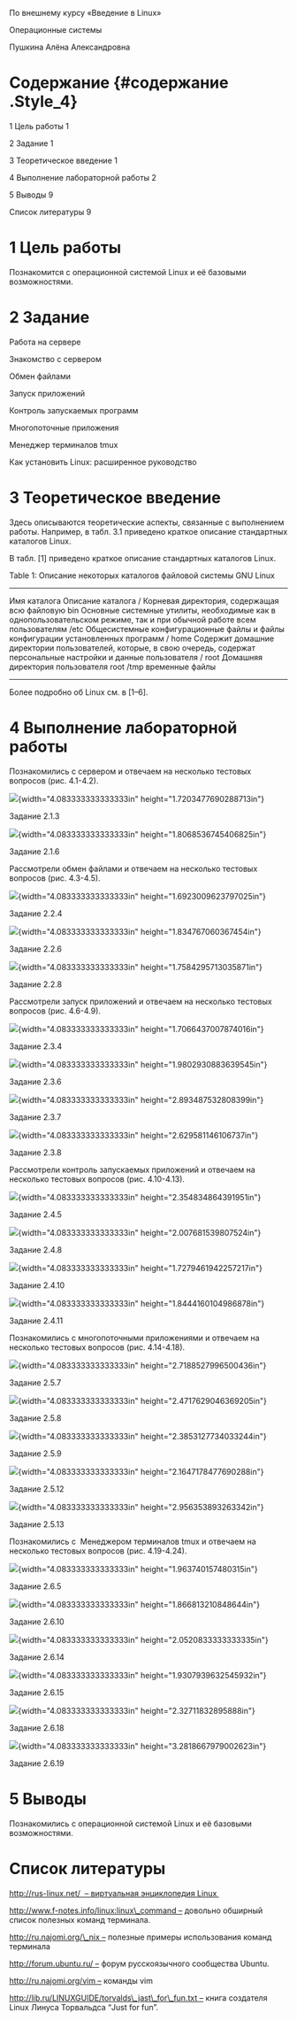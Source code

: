 По внешнему курсу «Введение в Linux»

Операционные системы

Пушкина Алёна Александровна

Содержание {#содержание .Style_4}
==========

1 Цель работы 1

2 Задание 1

3 Теоретическое введение 1

4 Выполнение лабораторной работы 2

5 Выводы 9

Список литературы 9

<span id="__RefHeading___1" class="anchor"><span id="цель-работы" class="anchor"></span></span>1 Цель работы
============================================================================================================

Познакомится с операционной системой Linux и её базовыми возможностями. 

<span id="__RefHeading___2" class="anchor"><span id="задание" class="anchor"></span></span>2 Задание
====================================================================================================

Работа на сервере

Знакомство с сервером

Обмен файлами

Запуск приложений

Контроль запускаемых программ

Многопоточные приложения

Менеджер терминалов tmux

Как установить Linux: расширенное руководство

<span id="__RefHeading___3" class="anchor"><span id="теоретическое-введение" class="anchor"></span></span>3 Теоретическое введение
==================================================================================================================================

Здесь описываются теоретические аспекты, связанные с выполнением работы.
Например, в табл. 3.1 приведено краткое описание стандартных каталогов
Linux.

В табл. \[1\] приведено краткое описание стандартных каталогов Linux.

<span id="tbl:std-dir" class="anchor"></span>Table 1: Описание некоторых
каталогов файловой системы GNU Linux

  -------------- ----------------------------------------------------------------------------------------------------------------------------
  Имя каталога   Описание каталога
  /              Корневая директория, содержащая всю файловую
  bin            Основные системные утилиты, необходимые как в однопользовательском режиме, так и при обычной работе всем пользователям
  /etc           Общесистемные конфигурационные файлы и файлы конфигурации установленных программ
  / home         Содержит домашние директории пользователей, которые, в свою очередь, содержат персональные настройки и данные пользователя
  / root         Домашняя директория пользователя root
  /tmp           временные файлы
  -------------- ----------------------------------------------------------------------------------------------------------------------------

Более подробно об Linux см. в \[1–6\].

<span id="__RefHeading___4" class="anchor"><span id="выполнение-лабораторной-работы" class="anchor"></span></span>4 Выполнение лабораторной работы
==================================================================================================================================================

Познакомились с сервером и отвечаем на несколько тестовых вопросов (рис.
4.1-4.2).

![](media/1.jpeg){width="4.083333333333333in"
height="1.7203477690288713in"}

Задание 2.1.3

![](media/2.jpeg){width="4.083333333333333in"
height="1.8068536745406825in"}

Задание 2.1.6

Рассмотрели обмен файлами и отвечаем на несколько тестовых вопросов
(рис. 4.3-4.5).

![](media/3.jpeg){width="4.083333333333333in"
height="1.6923009623797025in"}

Задание 2.2.4

![](media/4.jpeg){width="4.083333333333333in"
height="1.834767060367454in"}

Задание 2.2.6

![](media/5.jpeg){width="4.083333333333333in"
height="1.7584295713035871in"}

Задание 2.2.8

Рассмотрели запуск приложений и отвечаем на несколько тестовых вопросов
(рис. 4.6-4.9).

![](media/6.jpeg){width="4.083333333333333in"
height="1.7066437007874016in"}

Задание 2.3.4

![](media/7.jpeg){width="4.083333333333333in"
height="1.9802930883639545in"}

Задание 2.3.6

![](media/8.jpeg){width="4.083333333333333in"
height="2.893487532808399in"}

Задание 2.3.7

![](media/9.jpeg){width="4.083333333333333in"
height="2.629581146106737in"}

Задание 2.3.8

Рассмотрели контроль запускаемых приложений и отвечаем на несколько
тестовых вопросов (рис. 4.10-4.13).

![](media/10.jpeg){width="4.083333333333333in"
height="2.354834864391951in"}

Задание 2.4.5

![](media/11.jpeg){width="4.083333333333333in"
height="2.007681539807524in"}

Задание 2.4.8

![](media/12.jpeg){width="4.083333333333333in"
height="1.7279461942257217in"}

Задание 2.4.10

![](media/13.jpeg){width="4.083333333333333in"
height="1.8444160104986878in"}

Задание 2.4.11

Познакомились с многопоточными приложениями и отвечаем на несколько
тестовых вопросов (рис. 4.14-4.18).

![](media/14.jpeg){width="4.083333333333333in"
height="2.7188527996500436in"}

Задание 2.5.7

![](media/15.jpeg){width="4.083333333333333in"
height="2.4717629046369205in"}

Задание 2.5.8

![](media/16.jpeg){width="4.083333333333333in"
height="2.3853127734033244in"}

Задание 2.5.9

![](media/17.jpeg){width="4.083333333333333in"
height="2.1647178477690288in"}

Задание 2.5.12

![](media/18.jpeg){width="4.083333333333333in"
height="2.956353893263342in"}

Задание 2.5.13

Познакомились с  Менеджером терминалов tmux и отвечаем на несколько
тестовых вопросов (рис. 4.19-4.24).

![](media/19.jpeg){width="4.083333333333333in"
height="1.963740157480315in"}

Задание 2.6.5

![](media/20.jpeg){width="4.083333333333333in"
height="1.866813210848644in"}

Задание 2.6.10

![](media/21.jpeg){width="4.083333333333333in"
height="2.0520833333333335in"}

Задание 2.6.14

![](media/22.jpeg){width="4.083333333333333in"
height="1.9307939632545932in"}

Задание 2.6.15

![](media/23.jpeg){width="4.083333333333333in"
height="2.32711832895888in"}

Задание 2.6.18

![](media/24.jpeg){width="4.083333333333333in"
height="3.2818667979002623in"}

Задание 2.6.19

<span id="__RefHeading___5" class="anchor"><span id="выводы" class="anchor"></span></span>5 Выводы
==================================================================================================

Познакомились с операционной системой Linux и её базовыми
возможностями. 

<span id="__RefHeading___6" class="anchor"><span id="список-литературы" class="anchor"></span></span>Список литературы
======================================================================================================================

http://rus-linux.net/  – виртуальная энциклопедия ﻿Linux ﻿

﻿http://www.f-notes.info/linux:linux\_command – довольно обширный список
полезных команд терминала.

﻿http://ru.najomi.org/\_nix – полезные примеры использования команд
терминала

﻿http://forum.ubuntu.ru/ – форум русскоязычного сообщества Ubuntu.

http://ru.najomi.org/vim – команды vim

﻿http://lib.ru/LINUXGUIDE/torvalds\_jast\_for\_fun.txt – книга создателя
Linux Линуса Торвальдса “Just for fun”.
